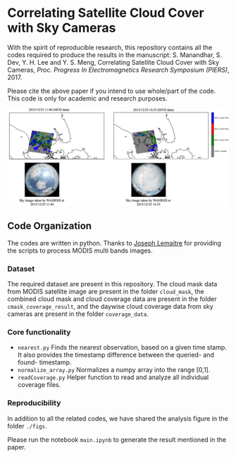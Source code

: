# Correlating Satellite Cloud Cover with Sky Cameras

With the spirit of reproducible research, this repository contains all the codes required to produce the results in the manuscript: S. Manandhar, S. Dev, Y. H. Lee and Y. S. Meng, Correlating Satellite Cloud Cover with Sky Cameras, *Proc. Progress In Electromagnetics Research Symposium (PIERS)*, 2017. 

Please cite the above paper if you intend to use whole/part of the code. This code is only for academic and research purposes.

![alt text](https://github.com/Soumyabrata/MODIS-cloud-mask/blob/master/figs/compare-figure.jpg "cloud mask analysis")

## Code Organization
The codes are written in python. Thanks to <a href="https://www.linkedin.com/in/joseph-lemaitre-93a74412b/">Joseph Lemaitre</a> for providing the scripts to process MODIS multi bands images. 

### Dataset
The required dataset are present in this repository. The cloud mask data from MODIS satellite image are present in the folder `cloud_mask`, the combined cloud mask and cloud coverage data are present in the folder `cmask_coverage_result`, and the daywise cloud coverage data from sky cameras are present in the folder `coverage_data`. 

### Core functionality

* `nearest.py` Finds the nearest observation, based on a given time stamp. It also provides the timestamp difference between the queried- and found- timestamp. 
* `normalize_array.py` Normalizes a numpy array into the range [0,1]. 
* `readCoverage.py` Helper function to read and analyze all individual coverage files. 

### Reproducibility 
In addition to all the related codes, we have shared the analysis figure in the folder `./figs`.

Please run the notebook `main.ipynb` to generate the result mentioned in the paper.

